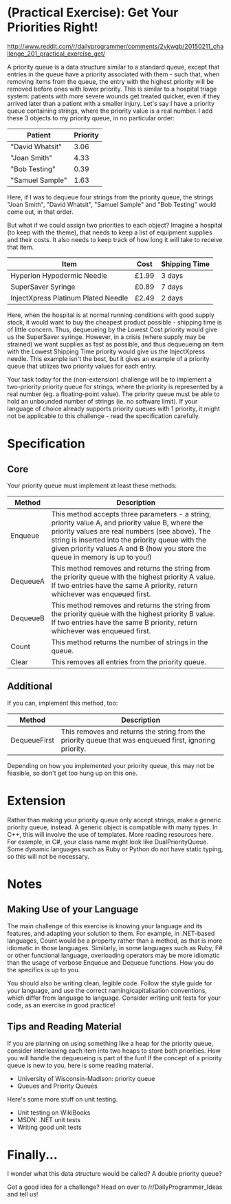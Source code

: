 # (Practical Exercise): Get Your Priorities Right!

http://www.reddit.com/r/dailyprogrammer/comments/2vkwgb/20150211_challenge_201_practical_exercise_get/

A priority queue is a data structure similar to a standard queue, except that entries in the queue have a priority associated with them - such that, when removing items from the queue, the entry with the highest priority will be removed before ones with lower priority. This is similar to a hospital triage system: patients with more severe wounds get treated quicker, even if they arrived later than a patient with a smaller injury. Let's say I have a priority queue containing strings, where the priority value is a real number. I add these 3 objects to my priority queue, in no particular order:

Patient         | Priority
----------------|---------
"David Whatsit" | 3.06
"Joan Smith"    | 4.33
"Bob Testing"   | 0.39
"Samuel Sample" | 1.63

Here, if I was to dequeue four strings from the priority queue, the strings "Joan Smith", "David Whatsit", "Samuel Sample" and "Bob Testing" would come out, in that order.

But what if we could assign two priorities to each object? Imagine a hospital (to keep with the theme), that needs to keep a list of equipment supplies and their costs. It also needs to keep track of how long it will take to receive that item.

Item                                | Cost   | Shipping Time
------------------------------------|--------|---------------
Hyperion Hypodermic Needle          | £1.99  | 3 days
SuperSaver Syringe                  | £0.89  | 7 days
InjectXpress Platinum Plated Needle | £2.49  | 2 days

Here, when the hospital is at normal running conditions with good supply stock, it would want to buy the cheapest product possible - shipping time is of little concern. Thus, dequeueing by the Lowest Cost priority would give us the SuperSaver syringe. However, in a crisis (where supply may be strained) we want supplies as fast as possible, and thus dequeueing an item with the Lowest Shipping Time priority would give us the InjectXpress needle. This example isn't the best, but it gives an example of a priority queue that utilizes two priority values for each entry.

Your task today for the (non-extension) challenge will be to implement a two-priority priority queue for strings, where the priority is represented by a real number (eg. a floating-point value). The priority queue must be able to hold an unbounded number of strings (ie. no software limit). If your language of choice already supports priority queues with 1 priority, it might not be applicable to this challenge - read the specification carefully.

# Specification

## Core

Your priority queue must implement at least these methods:

Method   | Description
---------|----------------
Enqueue  | This method accepts three parameters - a string, priority value A, and priority value B, where the priority values are real numbers (see above). The string is inserted into the priority queue with the given priority values A and B (how you store the queue in memory is up to you!)
DequeueA | This method removes and returns the string from the priority queue with the highest priority A value. If two entries have the same A priority, return whichever was enqueued first.
DequeueB | This method removes and returns the string from the priority queue with the highest priority B value. If two entries have the same B priority, return whichever was enqueued first.
Count    | This method returns the number of strings in the queue.
Clear    | This removes all entries from the priority queue.

## Additional

If you can, implement this method, too:

Method       | Description
-------------|----------------
DequeueFirst | This removes and returns the string from the priority queue that was enqueued first, ignoring priority.

Depending on how you implemented your priority queue, this may not be feasible, so don't get too hung up on this one.

# Extension

Rather than making your priority queue only accept strings, make a generic priority queue, instead. A generic object is compatible with many types. In C++, this will involve the use of templates. More reading resources here. For example, in C#, your class name might look like DualPriorityQueue<TEntry>. Some dynamic languages such as Ruby or Python do not have static typing, so this will not be necessary.

# Notes

## Making Use of your Language

The main challenge of this exercise is knowing your language and its features, and adapting your solution to them. For example, in .NET-based languages, Count would be a property rather than a method, as that is more idiomatic in those languages. Similarly, in some languages such as Ruby, F# or other functional language, overloading operators may be more idiomatic than the usage of verbose Enqueue and Dequeue functions. How you do the specifics is up to you.

You should also be writing clean, legible code. Follow the style guide for your language, and use the correct naming/capitalisation conventions, which differ from language to language. Consider writing unit tests for your code, as an exercise in good practice!

## Tips and Reading Material

If you are planning on using something like a heap for the priority queue, consider interleaving each item into two heaps to store both priorities. How you will handle the dequeueing is part of the fun! If the concept of a priority queue is new to you, here is some reading material.

* University of Wisconsin-Madison: priority queue
* Queues and Priority Queues

Here's some more stuff on unit testing.

* Unit testing on WikiBooks
* MSDN: .NET unit tests
* Writing good unit tests

# Finally...

I wonder what this data structure would be called? A double priority queue?

Got a good idea for a challenge? Head on over to /r/DailyProgrammer_Ideas and tell us!
